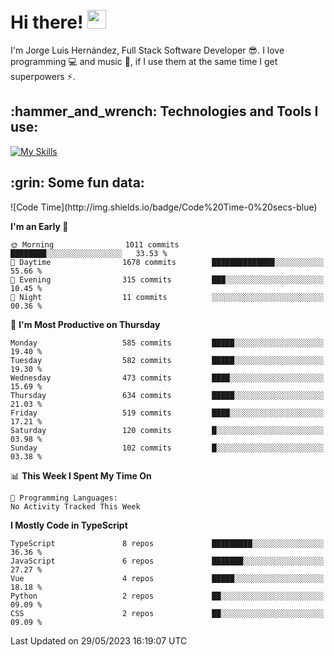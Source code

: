 <h1 align="left">
 <abc>
  <br>Hi there! <img src="https://user-images.githubusercontent.com/42378118/110234147-e3259600-7f4e-11eb-95be-0c4047144dea.gif" width="30"><br>
 </abc>
</h1>

I'm Jorge Luis Hernández, Full Stack Software Developer :sunglasses:. I love programming :computer: and music :musical_score:, if I use them at the same time I get superpowers :zap:. 


<h2 align="left">:hammer_and_wrench: Technologies and Tools I use:</h2>

[![My Skills](https://skillicons.dev/icons?i=js,ts,html,css,py,vue,react,next,nest,postgres,mysql)](https://skillicons.dev)

<h2 align="left">:grin: Some fun data:</h2>
<!--START_SECTION:waka-->
![Code Time](http://img.shields.io/badge/Code%20Time-0%20secs-blue)

**I'm an Early 🐤** 

```text
🌞 Morning                1011 commits        ████████░░░░░░░░░░░░░░░░░   33.53 % 
🌆 Daytime                1678 commits        ██████████████░░░░░░░░░░░   55.66 % 
🌃 Evening                315 commits         ███░░░░░░░░░░░░░░░░░░░░░░   10.45 % 
🌙 Night                  11 commits          ░░░░░░░░░░░░░░░░░░░░░░░░░   00.36 % 
```
📅 **I'm Most Productive on Thursday** 

```text
Monday                   585 commits         █████░░░░░░░░░░░░░░░░░░░░   19.40 % 
Tuesday                  582 commits         █████░░░░░░░░░░░░░░░░░░░░   19.30 % 
Wednesday                473 commits         ████░░░░░░░░░░░░░░░░░░░░░   15.69 % 
Thursday                 634 commits         █████░░░░░░░░░░░░░░░░░░░░   21.03 % 
Friday                   519 commits         ████░░░░░░░░░░░░░░░░░░░░░   17.21 % 
Saturday                 120 commits         █░░░░░░░░░░░░░░░░░░░░░░░░   03.98 % 
Sunday                   102 commits         █░░░░░░░░░░░░░░░░░░░░░░░░   03.38 % 
```


📊 **This Week I Spent My Time On** 

```text
💬 Programming Languages: 
No Activity Tracked This Week
```

**I Mostly Code in TypeScript** 

```text
TypeScript               8 repos             █████████░░░░░░░░░░░░░░░░   36.36 % 
JavaScript               6 repos             ███████░░░░░░░░░░░░░░░░░░   27.27 % 
Vue                      4 repos             █████░░░░░░░░░░░░░░░░░░░░   18.18 % 
Python                   2 repos             ██░░░░░░░░░░░░░░░░░░░░░░░   09.09 % 
CSS                      2 repos             ██░░░░░░░░░░░░░░░░░░░░░░░   09.09 % 
```




 Last Updated on 29/05/2023 16:19:07 UTC
<!--END_SECTION:waka-->
